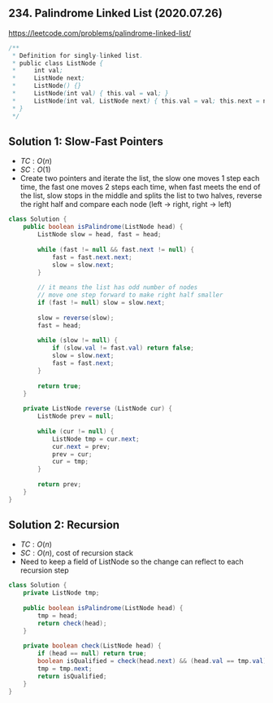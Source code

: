 ## 234. Palindrome Linked List (2020.07.26)

https://leetcode.com/problems/palindrome-linked-list/


```java
/**
 * Definition for singly-linked list.
 * public class ListNode {
 *     int val;
 *     ListNode next;
 *     ListNode() {}
 *     ListNode(int val) { this.val = val; }
 *     ListNode(int val, ListNode next) { this.val = val; this.next = next; }
 * }
 */
```

## Solution 1: Slow-Fast Pointers

- $TC:O(n)$
- $SC:O(1)$
- Create two pointers and iterate the list, the slow one moves 1 step each time, the fast one moves 2 steps each time, when fast meets the end of the list, slow stops in the middle and splits the list to two halves, reverse the right half and compare each node (left -> right, right -> left)

```java
class Solution {
    public boolean isPalindrome(ListNode head) {
        ListNode slow = head, fast = head;
        
        while (fast != null && fast.next != null) {
            fast = fast.next.next;
            slow = slow.next;
        }
        
        // it means the list has odd number of nodes
        // move one step forward to make right half smaller
        if (fast != null) slow = slow.next;
        
        slow = reverse(slow);
        fast = head;
        
        while (slow != null) {
            if (slow.val != fast.val) return false;
            slow = slow.next;
            fast = fast.next;
        }
        
        return true;
    }
    
    private ListNode reverse (ListNode cur) {
        ListNode prev = null;
        
        while (cur != null) {
            ListNode tmp = cur.next;
            cur.next = prev;
            prev = cur;
            cur = tmp;
        }
        
        return prev;
    }
}
```

## Solution 2: Recursion

- $TC:O(n)$
- $SC:O(n)$, cost of recursion stack
- Need to keep a field of ListNode so the change can reflect to each recursion step

```java
class Solution {
    private ListNode tmp;
        
    public boolean isPalindrome(ListNode head) {
        tmp = head;
        return check(head);
    }
    
    private boolean check(ListNode head) {
        if (head == null) return true;
        boolean isQualified = check(head.next) && (head.val == tmp.val);
        tmp = tmp.next;
        return isQualified; 
    }
}
```

